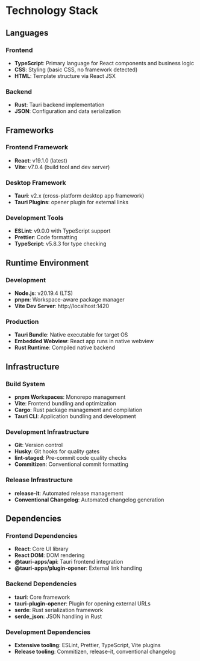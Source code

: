 # Technology Stack

## Languages

### Frontend

- **TypeScript**: Primary language for React components and business logic
- **CSS**: Styling (basic CSS, no framework detected)
- **HTML**: Template structure via React JSX

### Backend

- **Rust**: Tauri backend implementation
- **JSON**: Configuration and data serialization

## Frameworks

### Frontend Framework

- **React**: v19.1.0 (latest)
- **Vite**: v7.0.4 (build tool and dev server)

### Desktop Framework

- **Tauri**: v2.x (cross-platform desktop app framework)
- **Tauri Plugins**: opener plugin for external links

### Development Tools

- **ESLint**: v9.0.0 with TypeScript support
- **Prettier**: Code formatting
- **TypeScript**: v5.8.3 for type checking

## Runtime Environment

### Development

- **Node.js**: v20.19.4 (LTS)
- **pnpm**: Workspace-aware package manager
- **Vite Dev Server**: http://localhost:1420

### Production

- **Tauri Bundle**: Native executable for target OS
- **Embedded Webview**: React app runs in native webview
- **Rust Runtime**: Compiled native backend

## Infrastructure

### Build System

- **pnpm Workspaces**: Monorepo management
- **Vite**: Frontend bundling and optimization
- **Cargo**: Rust package management and compilation
- **Tauri CLI**: Application bundling and development

### Development Infrastructure

- **Git**: Version control
- **Husky**: Git hooks for quality gates
- **lint-staged**: Pre-commit code quality checks
- **Commitizen**: Conventional commit formatting

### Release Infrastructure

- **release-it**: Automated release management
- **Conventional Changelog**: Automated changelog generation

## Dependencies

### Frontend Dependencies

- **React**: Core UI library
- **React DOM**: DOM rendering
- **@tauri-apps/api**: Tauri frontend integration
- **@tauri-apps/plugin-opener**: External link handling

### Backend Dependencies

- **tauri**: Core framework
- **tauri-plugin-opener**: Plugin for opening external URLs
- **serde**: Rust serialization framework
- **serde_json**: JSON handling in Rust

### Development Dependencies

- **Extensive tooling**: ESLint, Prettier, TypeScript, Vite plugins
- **Release tooling**: Commitizen, release-it, conventional changelog
